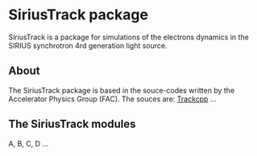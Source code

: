 # SiriusTrack package

SiriusTrack is a package for simulations of the electrons dynamics in the SIRIUS synchrotron 4rd generation light source.

## About

The SiriusTrack package is based in the souce-codes written by the Accelerator Physics Group (FAC). The souces are: [Trackcpp](https://github.com/lnls-fac/trackcpp) ...

## The SiriusTrack modules

A, B, C, D ...